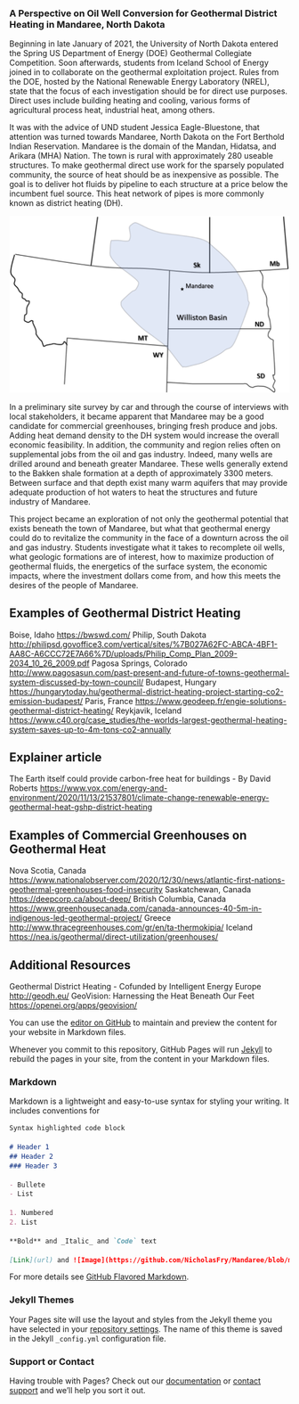 ### A Perspective on Oil Well Conversion for Geothermal District Heating in Mandaree, North Dakota

Beginning in late January of 2021, the University of North Dakota entered the Spring US Department of Energy (DOE) Geothermal Collegiate Competition. Soon afterwards, students from Iceland School of Energy joined in to collaborate on the geothermal exploitation project. Rules from the DOE, hosted by the National Renewable Energy Laboratory (NREL), state that the focus of each investigation should be for direct use purposes. Direct uses include building heating and cooling, various forms of agricultural process heat, industrial heat, among others. 

It was with the advice of UND student Jessica Eagle-Bluestone, that attention was turned towards Mandaree, North Dakota on the Fort Berthold Indian Reservation. Mandaree is the domain of the Mandan, Hidatsa, and Arikara (MHA) Nation. The town is rural with approximately 280 useable structures. To make geothermal direct use work for the sparsely populated community, the source of heat should be as inexpensive as possible. The goal is to deliver hot fluids by pipeline to each structure at a price below the incumbent fuel source. This heat network of pipes is more commonly known as district heating (DH).

![NoDak](https://raw.githubusercontent.com/NicholasFry/Mandaree/8a48f859ba617ff10861028f0094b343ac01b667/WillistonBasinMandaree.svg)

In a preliminary site survey by car and through the course of interviews with local stakeholders, it became apparent that Mandaree may be a good candidate for commercial greenhouses, bringing fresh produce and jobs. Adding heat demand density to the DH system would increase the overall economic feasibility. In addition, the community and region relies often on supplemental jobs from the oil and gas industry. Indeed, many wells are drilled around and beneath greater Mandaree. These wells generally extend to the Bakken shale formation at a depth of approximately 3300 meters. Between surface and that depth exist many warm aquifers that may provide adequate production of hot waters to heat the structures and future industry of Mandaree. 

This project became an exploration of not only the geothermal potential that exists beneath the town of Mandaree, but what that geothermal energy could do to revitalize the community in the face of a downturn across the oil and gas industry. Students investigate what it takes to recomplete oil wells, what geologic formations are of interest, how to maximize production of geothermal fluids, the energetics of the surface system, the economic impacts, where the investment dollars come from, and how this meets the desires of the people of Mandaree. 

## Examples of Geothermal District Heating
Boise, Idaho
https://bwswd.com/
Philip, South Dakota
http://philipsd.govoffice3.com/vertical/sites/%7B027A62FC-ABCA-4BF1-AA8C-A6CCC72E7A66%7D/uploads/Philip_Comp_Plan_2009-2034_10_26_2009.pdf
Pagosa Springs, Colorado
http://www.pagosasun.com/past-present-and-future-of-towns-geothermal-system-discussed-by-town-council/
Budapest, Hungary
https://hungarytoday.hu/geothermal-district-heating-project-starting-co2-emission-budapest/
Paris, France
https://www.geodeep.fr/engie-solutions-geothermal-district-heating/
Reykjavik, Iceland
https://www.c40.org/case_studies/the-worlds-largest-geothermal-heating-system-saves-up-to-4m-tons-co2-annually

## Explainer article 
The Earth itself could provide carbon-free heat for buildings - By David Roberts
https://www.vox.com/energy-and-environment/2020/11/13/21537801/climate-change-renewable-energy-geothermal-heat-gshp-district-heating

## Examples of Commercial Greenhouses on Geothermal Heat
Nova Scotia, Canada
https://www.nationalobserver.com/2020/12/30/news/atlantic-first-nations-geothermal-greenhouses-food-insecurity
Saskatchewan, Canada
https://deepcorp.ca/about-deep/
British Columbia, Canada
https://www.greenhousecanada.com/canada-announces-40-5m-in-indigenous-led-geothermal-project/
Greece
http://www.thracegreenhouses.com/gr/en/ta-thermokipia/
Iceland
https://nea.is/geothermal/direct-utilization/greenhouses/

## Additional Resources
Geothermal District Heating - Cofunded by Intelligent Energy Europe
http://geodh.eu/
GeoVision: Harnessing the Heat Beneath Our Feet
https://openei.org/apps/geovision/

You can use the [editor on GitHub](https://github.com/NicholasFry/Mandaree/edit/gh-pages/index.md) to maintain and preview the content for your website in Markdown files.

Whenever you commit to this repository, GitHub Pages will run [Jekyll](https://jekyllrb.com/) to rebuild the pages in your site, from the content in your Markdown files.

### Markdown

Markdown is a lightweight and easy-to-use syntax for styling your writing. It includes conventions for

```markdown
Syntax highlighted code block

# Header 1
## Header 2
### Header 3

- Bullete
- List

1. Numbered
2. List

**Bold** and _Italic_ and `Code` text

[Link](url) and ![Image](https://github.com/NicholasFry/Mandaree/blob/main/CommercialHeatConsumption_ND.svg)
```

For more details see [GitHub Flavored Markdown](https://guides.github.com/features/mastering-markdown/).

### Jekyll Themes

Your Pages site will use the layout and styles from the Jekyll theme you have selected in your [repository settings](https://github.com/NicholasFry/Mandaree/settings). The name of this theme is saved in the Jekyll `_config.yml` configuration file.

### Support or Contact

Having trouble with Pages? Check out our [documentation](https://docs.github.com/categories/github-pages-basics/) or [contact support](https://support.github.com/contact) and we’ll help you sort it out.
